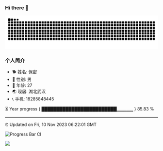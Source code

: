 ### Hi there 👋

![](https://raw.githubusercontent.com/IYUYI/IYUYI/output/github-contribution-grid-snake.svg)

### 个人简介
- 🐕 姓名: 保密
- 👦 性别: 男
- 🧭 年龄: 27
- 🌏 现居: 湖北武汉
- 📞 手机: 18285848445

⏳ Year progress { █████████████████████████▁▁▁▁▁ } 85.83 %

---

⏰ Updated on Fri, 10 Nov 2023 06:22:01 GMT

![Progress Bar CI](https://github.com/IYUYI/IYUYI/workflows/Progress%20Bar%20CI/badge.svg)

![](https://img.shields.io/badge/写作工具-VS20%Code-blue)
